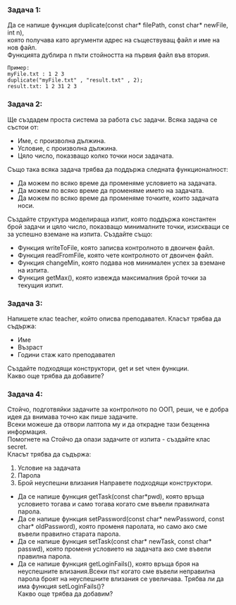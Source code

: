 ### Задача 1:
Да се напише функция duplicate(const char* filePath, const char* newFile, int n), <br />
която получава като аргументи адрес на съществуващ файл и име на нов файл. <br />
Функцията дублира n пъти стойността на първия файл във втория. <br />
```
Пример:
myFile.txt : 1 2 3
duplicate("myFile.txt" , "result.txt" , 2);
result.txt: 1 2 31 2 3
```
         
### Задача 2:
Ще създадем проста система за работа със задачи. Всяка задача се състои от:
- Име, с произволна дължина.
- Условие, с произволна дължина.
- Цяло число, показващо колко точки носи задачата.

Също така всяка задача трябва да поддържа следната функционалност:
- Да можем по всяко време да променяме условието на задачата.
- Да можем по всяко време да променяме името на задачата.
- Да можем по всяко време да променяме точките, които задачата носи.

Създайте структура моделираща изпит, която поддържа константен брой задачи
и цяло число, показващо минималните точки, изискващи се за успешно вземане на
изпита. Създайте също:
- Функция writeToFile, която записва контролното в двоичен файл.
- Функция readFromFile, която чете контролното от двоичен файл.
- Функция changeMin, която подава нов минимален успех за вземане на изпита.
- Функция getMax(), която извежда максималния брой точки за текущия изпит.

### Задача 3:
Напишете клас teacher, който описва преподавател. Класът трябва да съдържа:
- Име
- Възраст
- Години стаж като преподавател

Създайте подходящи конструктори, get и set член функции. <br />
Какво още трябва да добавите?

### Задача 4:
Стойчо, подготвяйки задачите за контролното по ООП, реши, че е добра идея да внимава точно как пише задачите. <br />
Всеки можеше да отвори лаптопа му и да открадне тази безценна информация. <br />
Помогнете на Стойчо да опази задачите от изпита - създайте клас secret.<br />
Класът трябва да съдържа:
1. Условие на задачата
2. Парола
3. Брой неуспешни влизания
Направете подходящи конструктори.
- Да се напише функция getTask(const char*pwd), която връща условието тогава и само тогава когато сме въвели правилната парола.
- Да се напише функция setPassword(const char* newPassword, const char* oldPassword), която променя паролата, но само ако сме въвели правилно старата парола.
- Да се напише функция setTask(const char* newTask, const char* passwd), която променя условието на задачата ако сме въвели правилна парола.
- Да се напише функция getLoginFails(), която връща броя на неуспешните влизания.Всеки път когато сме въвели неправилна парола броят на неуспешните влизания се увеличава.
Трябва ли да има функция setLoginFails()? <br />
Какво още трябва да добавим?
